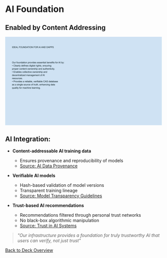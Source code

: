 # AI Foundation

## Enabled by Content Addressing

![AI Foundation](../images/slide15.png)


## AI Integration:

- **Content-addressable AI training data**
  - Ensures provenance and reproducibility of models
  - [Source: AI Data Provenance](https://hai.stanford.edu/news/ensuring-ai-systems-are-honest-or-know-when-theyre-not)

- **Verifiable AI models**
  - Hash-based validation of model versions
  - Transparent training lineage
  - [Source: Model Transparency Guidelines](https://arxiv.org/abs/2206.02848)

- **Trust-based AI recommendations**
  - Recommendations filtered through personal trust networks
  - No black-box algorithmic manipulation
  - [Source: Trust in AI Systems](https://www.science.org/doi/10.1126/science.aay3443)

> *"Our infrastructure provides a foundation for truly trustworthy AI that users can verify, not just trust"*


[Back to Deck Overview](../README.md)
